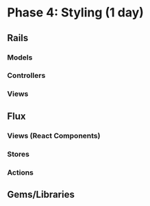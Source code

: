 # Phase 4: Styling (1 day)

## Rails
### Models

### Controllers

### Views

## Flux
### Views (React Components)

### Stores

### Actions

## Gems/Libraries
